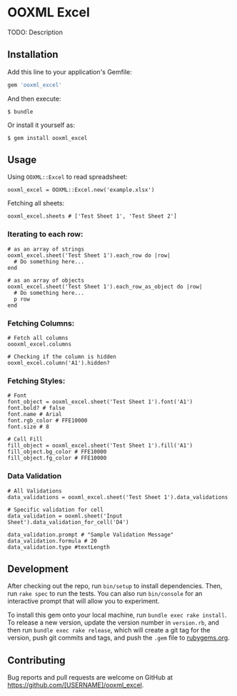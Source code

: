 # OOXML Excel

TODO: Description

## Installation

Add this line to your application's Gemfile:

```ruby
gem 'ooxml_excel'
```

And then execute:

    $ bundle

Or install it yourself as:

    $ gem install ooxml_excel

## Usage

Using `OOXML::Excel` to read spreadsheet:
```
ooxml_excel = OOXML::Excel.new('example.xlsx')
```

Fetching all sheets:
```
ooxml_excel.sheets # ['Test Sheet 1', 'Test Sheet 2']
```

### Iterating to each row:
```
# as an array of strings
ooxml_excel.sheet('Test Sheet 1').each_row do |row|
  # Do something here...
end

# as an array of objects
ooxml_excel.sheet('Test Sheet 1').each_row_as_object do |row|
  # Do something here...
  p row
end

```

### Fetching Columns:
```
# Fetch all columns
oooxml_excel.columns

# Checking if the column is hidden
ooxml_excel.column('A1').hidden?
```

### Fetching Styles:

```
# Font
font_object = ooxml_excel.sheet('Test Sheet 1').font('A1')
font.bold? # false
font.name # Arial
font.rgb_color # FFE10000
font.size # 8

# Cell Fill
fill_object = ooxml_excel.sheet('Test Sheet 1').fill('A1')
fill_object.bg_color # FFE10000
fill_object.fg_color # FFE10000
```

### Data Validation
```
# All Validations
data_validations = ooxml_excel.sheet('Test Sheet 1').data_validations

# Specific validation for cell
data_validation = ooxml.sheet('Input Sheet').data_validation_for_cell('D4')

data_validation.prompt # "Sample Validation Message"
data_validation.formula # 20
data_validation.type #textLength

```

## Development

After checking out the repo, run `bin/setup` to install dependencies. Then, run `rake spec` to run the tests. You can also run `bin/console` for an interactive prompt that will allow you to experiment.

To install this gem onto your local machine, run `bundle exec rake install`. To release a new version, update the version number in `version.rb`, and then run `bundle exec rake release`, which will create a git tag for the version, push git commits and tags, and push the `.gem` file to [rubygems.org](https://rubygems.org).

## Contributing

Bug reports and pull requests are welcome on GitHub at https://github.com/[USERNAME]/ooxml_excel.
